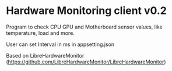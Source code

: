 # Hardware Monitoring client v0.2
Program to check CPU GPU and Motherboard sensor values, like temperature, load and more.

User can set Interval in ms in appsetting.json

Based on LibreHardwareMonitor (https://github.com/LibreHardwareMonitor/LibreHardwareMonitor)
